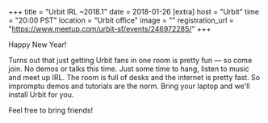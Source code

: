 
+++
title = "Urbit IRL ~2018.1"
date = 2018-01-26
[extra]
host = "Urbit"
time = "20:00 PST"
location = "Urbit office"
image = ""
registration_url = "https://www.meetup.com/urbit-sf/events/246972285/"
+++

<p>Happy New Year!</p> <p>Turns out that just getting Urbit fans in one room is pretty fun — so come join. No demos or talks this time. Just some time to hang, listen to music and meet up IRL. The room is full of desks and the internet is pretty fast. So impromptu demos and tutorials are the norm. Bring your laptop and we'll install Urbit for you.</p> <p>Feel free to bring friends!</p> 
